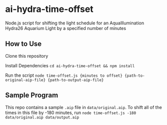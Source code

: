 # ai-hydra-time-offset

Node.js script for shifting the light schedule for an AquaIllumination Hydra26 Aquarium Light by a specified number of minutes

## How to Use

Clone this repository

Install Dependencies `cd ai-hydra-time-offset && npm install`

Run the script `node time-offset.js {minutes to offset} {path-to-original-aip-file} {path-to-output-aip-file}`

## Sample Program

This repo contains a sample `.aip` file in `data/original.aip`.  To shift all of the times in this file by -180 minutes, run `node time-offset.js -180 data/original.aip data/output.aip`
